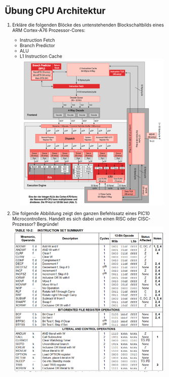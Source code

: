 # Übung CPU Architektur

1. Erkläre die folgenden Blöcke des untenstehenden Blockschaltbilds eines ARM Cortex-A76 Prozessor-Cores:
    - Instruction Fetch
    - Branch Predictor
    - ALU
    - L1 Instruction Cache
      ![cortex_a76.png](cortex_a76.png)

2. Die folgende Abbildung zeigt den ganzen Befehlssatz eines PIC10 Microcontrollers.
   Handelt es sich dabei um einen RISC oder CISC-Prozessor? Begründe!
   ![PIC10InstructionSet.png](PIC10InstructionSet.png)
